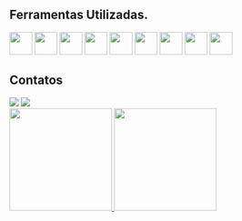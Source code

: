## Ferramentas Utilizadas.
<div>
<img src="https://cdn.jsdelivr.net/gh/devicons/devicon@latest/icons/mysql/mysql-original.svg" width="40" height="40" /> <img src="https://cdn.jsdelivr.net/gh/devicons/devicon@latest/icons/php/php-original.svg" width="40" height="40" /> <img src="https://cdn.jsdelivr.net/gh/devicons/devicon@latest/icons/python/python-original-wordmark.svg" width="40" height="40" /> <img src="https://cdn.jsdelivr.net/gh/devicons/devicon@latest/icons/html5/html5-original-wordmark.svg" width="40" height="40" /> <img src="https://cdn.jsdelivr.net/gh/devicons/devicon@latest/icons/css3/css3-original-wordmark.svg" width="40" height="40" /> <img src="https://cdn.jsdelivr.net/gh/devicons/devicon@latest/icons/javascript/javascript-original.svg" width="40" height="40" /> <img src="https://cdn.jsdelivr.net/gh/devicons/devicon@latest/icons/react/react-original-wordmark.svg" width="40" height="40"/> <img src="https://cdn.jsdelivr.net/gh/devicons/devicon@latest/icons/mongodb/mongodb-original-wordmark.svg" width="40" height="40" /> <img src="https://cdn.jsdelivr.net/gh/devicons/devicon@latest/icons/csharp/csharp-original.svg" width="40" height="40" />
</div>
    
<section>
    <h2>Contatos</h2>
    <div>
        <a href = "jhonatanherique667@gamil.com"><img src="https://img.shields.io/badge/Gmail-D14836?style=for-the-badge&logo=gmail&logoColor=white" target="_blank"></a>
        <a href="https://www.linkedin.com/in/jhonatan-henrique-jhonatanhenrique/" target="_blank"><img src="https://img.shields.io/badge/-LinkedIn-%230077B5?style=for-the-badge&logo=linkedin&logoColor=white"target="_blank"></a>   
    </div>
</section>
<section>
    <div>
        <a href="https://github.com/JHoww4">
        <img height="180em" src="https://github-readme-stats.vercel.app/api/top-langs/?username=JHoww4&layout=compact&langs_count=7&theme=dracula"/>
        <img height="180em" src="https://github-readme-stats.vercel.app/api?username=JHoww4&show_icons=true&theme=dracula&include_all_commits=true&count_private=true"/>
    </div>
</section>
 

          
          
          
          
          
          
          
        
